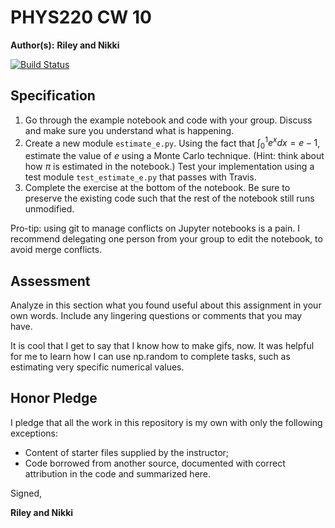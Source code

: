# PHYS220 CW 10 

**Author(s):** **Riley and Nikki**

[![Build Status](https://travis-ci.org/chapman-phys220-2017f/cw-10-riley-nikki.svg?branch=master)](https://travis-ci.org/chapman-phys220-2017f/cw-10-riley-nikki)

## Specification

1. Go through the example notebook and code with your group. Discuss and make sure you understand what is happening.
1. Create a new module `estimate_e.py`. Using the fact that $\int_0^1 e^x dx = e - 1$, estimate the value of $e$ using a Monte Carlo technique. (Hint: think about how $\pi$ is estimated in the notebook.) Test your implementation using a test module `test_estimate_e.py` that passes with Travis.
1. Complete the exercise at the bottom of the notebook. Be sure to preserve the existing code such that the rest of the notebook still runs unmodified.

Pro-tip: using git to manage conflicts on Jupyter notebooks is a pain. I recommend delegating one person from your group to edit the notebook, to avoid merge conflicts.

## Assessment

Analyze in this section what you found useful about this assignment in your own words. Include any lingering questions or comments that you may have.

It is cool that I get to say that I know how to make gifs, now.  It was helpful for me to learn how I can use np.random to complete tasks, such as estimating very specific numerical values.

## Honor Pledge

I pledge that all the work in this repository is my own with only the following exceptions:

* Content of starter files supplied by the instructor;
* Code borrowed from another source, documented with correct attribution in the code and summarized here.

Signed,

**Riley and Nikki**

